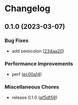 # Changelog

## 0.1.0 (2023-03-07)


### Bug Fixes

* add semicolon ([234aa20](https://github.com/SoonYu97/action-test/commit/234aa20c548d3567a460126530673e03ad59d27b))


### Performance Improvements

* perf ([ec00a14](https://github.com/SoonYu97/action-test/commit/ec00a148fcd31bab1a932d03fb379ef97ebf267d))


### Miscellaneous Chores

* release 0.1.0 ([af5df59](https://github.com/SoonYu97/action-test/commit/af5df5962ca3cb81cf24167c611f4a4c000379b8))
